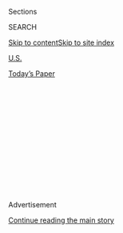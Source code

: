 <div id="app">

<div>

<div>

<div>

<div class="NYTAppHideMasthead css-1q2w90k e1suatyy0">

<div class="section css-ui9rw0 e1suatyy2">

<div class="css-eph4ug er09x8g0">

<div class="css-6n7j50">

</div>

<span class="css-1dv1kvn">Sections</span>

<div class="css-10488qs">

<span class="css-1dv1kvn">SEARCH</span>

</div>

[Skip to content](#site-content)[Skip to site
index](#site-index)

</div>

<div id="masthead-section-label" class="css-1wr3we4 eaxe0e00">

[U.S.](https://www.nytimes3xbfgragh.onion/section/us)

</div>

<div class="css-10698na e1huz5gh0">

</div>

</div>

<div id="masthead-bar-one" class="section hasLinks css-15hmgas e1csuq9d3">

<div class="css-uqyvli e1csuq9d0">

</div>

<div class="css-1uqjmks e1csuq9d1">

</div>

<div class="css-9e9ivx">

[](https://myaccount.nytimes3xbfgragh.onion/auth/login?response_type=cookie&client_id=vi)

</div>

<div class="css-1bvtpon e1csuq9d2">

[Today’s
Paper](https://www.nytimes3xbfgragh.onion/section/todayspaper)

</div>

</div>

</div>

</div>

<div data-aria-hidden="false">

<div id="site-content" data-role="main">

<div>

<div class="css-1aor85t" style="opacity:0.000000001;z-index:-1;visibility:hidden">

<div class="css-1hqnpie">

<div class="css-epjblv">

<span class="css-17xtcya">[U.S.](/section/us)</span><span class="css-x15j1o">|</span><span class="css-fwqvlz">Businesses
Brace for Possible Limits on Foreign Worker
Visas</span>

</div>

<div class="css-k008qs">

<div class="css-1iwv8en">

<span class="css-18z7m18"></span>

<div>

</div>

</div>

<span class="css-1n6z4y">https://nyti.ms/30YJkQK</span>

<div class="css-1705lsu">

<div class="css-4xjgmj">

<div class="css-4skfbu" data-role="toolbar" data-aria-label="Social Media Share buttons, Save button, and Comments Panel with current comment count" data-testid="share-tools">

  - 
  - 
  - 
  - 
    
    <div class="css-6n7j50">
    
    </div>

  - 

</div>

</div>

</div>

</div>

</div>

</div>

<div id="NYT_TOP_BANNER_REGION" class="css-13pd83m">

</div>

<div id="top-wrapper" class="css-1sy8kpn">

<div id="top-slug" class="css-l9onyx">

Advertisement

</div>

[Continue reading the main
story](#after-top)

<div class="ad top-wrapper" style="text-align:center;height:100%;display:block;min-height:250px">

<div id="top" class="place-ad" data-position="top" data-size-key="top">

</div>

</div>

<div id="after-top">

</div>

</div>

<div>

<div id="sponsor-wrapper" class="css-1hyfx7x">

<div id="sponsor-slug" class="css-19vbshk">

Supported by

</div>

[Continue reading the main
story](#after-sponsor)

<div id="sponsor" class="ad sponsor-wrapper" style="text-align:center;height:100%;display:block">

</div>

<div id="after-sponsor">

</div>

</div>

<div class="css-186x18t">

</div>

<div class="css-1vkm6nb ehdk2mb0">

# Businesses Brace for Possible Limits on Foreign Worker Visas

</div>

Citing the economic slump, the president could act this week to limit
H-1B, L-1 and other visas as well as a program allowing foreign students
to work in the United States after they graduate.

<div class="css-79elbk" data-testid="photoviewer-wrapper">

<div class="css-z3e15g" data-testid="photoviewer-wrapper-hidden">

</div>

<div class="css-1a48zt4 ehw59r15" data-testid="photoviewer-children">

![<span class="css-16f3y1r e13ogyst0" data-aria-hidden="true">Maya Nasr,
an aerospace engineer and Ph.D. student at the Massachusetts Institute
of Technology, is helping NASA prepare its next Mars rover. “I would
really like to stay here and work in this field,” she
said.</span><span class="css-cnj6d5 e1z0qqy90" itemprop="copyrightHolder"><span class="css-1ly73wi e1tej78p0">Credit...</span><span><span>Hannah
Reyes Morales for The New York
Times</span></span></span>](https://static01.graylady3jvrrxbe.onion/images/2020/06/19/us/19VIRUS-VISAS/merlin_173668047_40b0825f-c8ca-436e-a3ed-1c94a2eec1f7-articleLarge.jpg?quality=75&auto=webp&disable=upscale)

</div>

</div>

<div class="css-18e8msd">

<div class="css-vp77d3 epjyd6m0">

<div class="css-hus3qt ey68jwv0" data-aria-hidden="true">

[![Miriam
Jordan](https://static01.graylady3jvrrxbe.onion/images/2018/02/16/multimedia/author-miriam-jordan/author-miriam-jordan-thumbLarge-v2.png
"Miriam Jordan")](https://www.nytimes3xbfgragh.onion/by/miriam-jordan/)

</div>

<div class="css-1baulvz">

By [<span class="css-1baulvz last-byline" itemprop="name">Miriam
Jordan</span>](https://www.nytimes3xbfgragh.onion/by/miriam-jordan/)

</div>

</div>

  - 
    
    <div class="css-ld3wwf e16638kd2">
    
    Published June 19, 2020Updated June 22,
    2020
    
    </div>

  - 
    
    <div class="css-4xjgmj">
    
    <div class="css-pvvomx" data-role="toolbar" data-aria-label="Social Media Share buttons, Save button, and Comments Panel with current comment count" data-testid="share-tools">
    
      - 
      - 
      - 
      - 
        
        <div class="css-6n7j50">
        
        </div>
    
      - 
    
    </div>
    
    </div>

</div>

</div>

<div class="section meteredContent css-1r7ky0e" name="articleBody" itemprop="articleBody">

<div class="css-1fanzo5 StoryBodyCompanionColumn">

<div class="css-53u6y8">

Maya Nasr was admitted to the Massachusetts Institute of Technology at
16 to study aerospace engineering. Currently a doctoral student there,
she has been working on NASA’s next Mars rover, slated for launch this
summer.

“By the time I finish my Ph.D., I will have spent 10 years in the U.S.
researching what I am passionate about — getting people to Mars and
human space exploration,” said Ms. Nasr, 23, who is Lebanese. “I would
really like to stay here and work in this field.”

But recently she has been wracked with worry that the economic downturn
that has left millions of Americans unemployed could threaten the visa
program that would allow her to work as a foreigner in the United States
once she graduates. “If I had to, I would consider Canada, the U.K. or
Europe, but the U.S. is the place,” she said.

</div>

</div>

<div>

</div>

<div class="css-1fanzo5 StoryBodyCompanionColumn">

<div class="css-53u6y8">

President Trump is expected to issue an executive order early this week
to temporarily suspend various work visas that businesses rely on to
hire foreigners, and also lay the groundwork for regulatory changes that
would limit employment opportunities for foreign graduates of U.S.
universities like Ms. Nasr.

</div>

</div>

<div class="css-1fanzo5 StoryBodyCompanionColumn">

<div class="css-53u6y8">

The details and scope of the plan remain unclear, and it is still a work
in progress. But the coming order has elicited an extraordinary response
from a diverse coalition that includes universities and sectors spanning
manufacturing, technology and consulting, which have been inundating the
White House with letters and phone calls.

“What is scaring so many different groups here is that the order is
going to impact everyone,” said Shev Dalal-Dheini, director of
government relations at the American Immigration Lawyers Association.

Mr. Trump on April 22 signed an executive order that suspended for 60
days the issuance of green cards for applicants outside the country,
describing it as protection for unemployed Americans amid the
coronavirus pandemic. But he stopped short of suspending visas and
programs that allow U.S. employers to hire foreign workers.

Additional limitations on foreign skilled and seasonal workers are now
in the works, said several people who have been communicating with the
administration in an attempt to narrow the scope of the proposed new
limitations. “What is being proposed is significant; we just don’t know
how far it will go,” Ms. Dalal-Dheini said.

</div>

</div>

<div class="css-1fanzo5 StoryBodyCompanionColumn">

<div class="css-53u6y8">

A key target is expected to be the H-1B visa, often issued to computer
programmers and other skilled workers who critics say often displace
Americans from such jobs. The order is also expected to temporarily halt
other visas, including L-1s, for executives transferred within
companies; H-2Bs, for seasonal workers who often work in landscaping and
hospitality; and J-1s, issued to au pairs, students on work-study summer
programs and others.

The administration is also likely to freeze or downsize a popular
program, Optional Practical Training, that enables graduates of U.S.
universities like Ms. Nasr to work in the country for up to three years
if they are in science, technology or mathematics fields. Once in the
program, the graduates are often sponsored for H-1Bs by their employers,
who eventually may help them get green cards.

In the 2019 fiscal year, almost 139,000 new H-1B petitions were
approved; 77,000 L-1 visas were issued, as well as 66,000 H-2Bs, visas
for unskilled workers that Mr. Trump has regularly used to staff his
resorts. There were about 200,000 new J-1 workers hired in 2018,
according to the latest data available. About 225,000 graduates of U.S.
universities were authorized to remain in the country to work.

The visa suspensions would likely extend into the next fiscal year,
starting Oct. 1, according to people familiar with the planning.

The proposed limits on foreign worker visas, if adopted, would be the
latest [restriction on
immigration](https://www.nytimes3xbfgragh.onion/2020/06/12/us/politics/coronavirus-trump-immigration-policies.html?searchResultPosition=2)
imposed by the Trump administration since [the onset of the coronavirus
pandemic](https://www.nytimes3xbfgragh.onion/2020/05/03/us/coronavirus-immigration-stephen-miller-public-health.html).

Immigration opponents argue that recipients of “nonimmigrant” visas
compete with Americans for jobs, and that the present unemployment level
justifies a clampdown.

“The president should insist that certain employers who have found it to
be cheaper and more convenient to hire visa workers instead cast down
their bucket here first, and get used to hiring U.S. workers again,”
said Jessica Vaughan, policy director at the Center for Immigration
Studies, which lobbies to curb immigration. She said she was regularly
consulted by White House aides on the matter.

</div>

</div>

<div>

</div>

<div class="css-1fanzo5 StoryBodyCompanionColumn">

<div class="css-53u6y8">

The planned new restrictions could hamper the ability of companies to
relocate personnel, affecting both American multinationals that transfer
employees from abroad to the United States and foreign firms that send
employees to do stints in U.S. cities.

The National Association of Manufacturers, which represents 14,000 small
and large companies, sent a letter to the White House on June 1 warning
that the planned immigration restrictions would stymie recovery efforts.

“We urge you to avoid immigration actions, either temporary or long
term, that would cause uncertainty and impose great costs on our nation
at this critical time,” said the letter, signed by the association’s
president, Jay Timmons.

Two groups affiliated with the industrialist Charles Koch last week sent
a letter to Larry Kudlow, director of the National Economic Council, and
Jared Kushner, senior adviser to Mr. Trump, urging the administration to
“refrain from imposing additional barriers” on visas.

The letter from Americans for Prosperity and the Libre Initiative said
research had shown that immigrants were key to an economic rebound.

Thomas J. Donohue, chief executive of the U.S. Chamber of Commerce, also
sent a letter to Mr. Trump last week calling on him to reconsider a visa
ban.

</div>

</div>

<div class="css-1fanzo5 StoryBodyCompanionColumn">

<div class="css-53u6y8">

Several Republican senators have voiced their opposition to elements of
the proposed order. But influential members of Mr. Trump’s entourage
believe that a pause in visas, coupled with additional regulations,
would induce employers to hire Americans and pay them higher wages.

There could be risks in seriously reducing the number of foreign
workers. Many businesses have learned during the pandemic that employees
can work remotely from almost anywhere. If immigration is further
restricted, companies might feel compelled to move jobs abroad,
defenders of the visa programs caution, a trend that could undermine the
U.S. economy in the long term.

“I have spoken to the administration and they are open-minded about
this, but I emphasized that if we go too far on restricting immigration,
from C.E.O.s I talked to, there is a risk companies will move jobs
outside the country,” said Rich Lesser, chief executive of the Boston
Consulting Group, an American global management consultancy.

The additional regulatory changes now under review would affect many
other people already in the United States.

Among the changes under consideration are eliminating the H-4 visa,
which allows spouses of H-1B visa holders to work; ending the Optional
Practical Training program, or shortening the time foreign graduates can
work in the United States; and tightening H-1B requirements along with a
$20,000 fee per applicant sponsored for the visa.

While some Republican lawmakers have called for rescinding the O.P.T.
program, 21 Republican members of Congress this month called for it to
remain intact, saying in a letter to the Trump administration that it
was a magnet for foreign students — a key source of revenue for many
universities, whose numbers have been falling.

The Association of American Universities issued an action alert to
presidents and chancellors, urging them to engage the administration on
the executive order.

</div>

</div>

<div class="css-1fanzo5 StoryBodyCompanionColumn">

<div class="css-53u6y8">

“The message you are sending to international students here, and those
considering coming here, is that we don’t value them,” said Benjamin
Lane, vice chair of the external affairs board at M.I.T.’s graduate
student council. International students represent 45 percent of M.I.T.
graduate students.

Fan Chen, a data scientist from China, was hired by a U.S. multinational
in Washington after earning a master’s degree at the University of
Michigan.

</div>

</div>

<div>

</div>

<div class="css-1fanzo5 StoryBodyCompanionColumn">

<div class="css-53u6y8">

For three consecutive years, the company, which initially had hired her
under the O.P.T. program, sponsored her for an H-1B visa. However, she
was not selected in the lottery that U.S. Citizenship and Immigration
Services holds when the number of applications exceeds the allotted
annual number of visas.

To keep employing Ms. Fan, the company transferred her last year to its
branch in the United Kingdom, where she has continued to work with her
U.S.-based team.

Ms. Chen and her manager were ecstatic when she was chosen for a visa in
this year’s round. Then news began to circulate about the impending
executive order, and it is no longer certain that she will be able to
return to the United States in the fall.

The company’s lawyer and human resources personnel have been trying to
reassure her. “They are trying to make it sound like this order isn’t
likely to happen,” Ms. Chen said. “But they are also saying we might
have to think of Plan B.”

</div>

</div>

<div>

</div>

</div>

<div>

</div>

<div>

</div>

<div>

</div>

<div>

<div id="bottom-wrapper" class="css-1ede5it">

<div id="bottom-slug" class="css-l9onyx">

Advertisement

</div>

[Continue reading the main
story](#after-bottom)

<div id="bottom" class="ad bottom-wrapper" style="text-align:center;height:100%;display:block;min-height:90px">

</div>

<div id="after-bottom">

</div>

</div>

</div>

</div>

</div>

## Site Index

<div>

</div>

## Site Information Navigation

  - [© <span>2020</span> <span>The New York Times
    Company</span>](https://help.nytimes3xbfgragh.onion/hc/en-us/articles/115014792127-Copyright-notice)

<!-- end list -->

  - [NYTCo](https://www.nytco.com/)
  - [Contact
    Us](https://help.nytimes3xbfgragh.onion/hc/en-us/articles/115015385887-Contact-Us)
  - [Work with us](https://www.nytco.com/careers/)
  - [Advertise](https://nytmediakit.com/)
  - [T Brand Studio](http://www.tbrandstudio.com/)
  - [Your Ad
    Choices](https://www.nytimes3xbfgragh.onion/privacy/cookie-policy#how-do-i-manage-trackers)
  - [Privacy](https://www.nytimes3xbfgragh.onion/privacy)
  - [Terms of
    Service](https://help.nytimes3xbfgragh.onion/hc/en-us/articles/115014893428-Terms-of-service)
  - [Terms of
    Sale](https://help.nytimes3xbfgragh.onion/hc/en-us/articles/115014893968-Terms-of-sale)
  - [Site
    Map](https://spiderbites.nytimes3xbfgragh.onion)
  - [Help](https://help.nytimes3xbfgragh.onion/hc/en-us)
  - [Subscriptions](https://www.nytimes3xbfgragh.onion/subscription?campaignId=37WXW)

</div>

</div>

</div>

</div>
